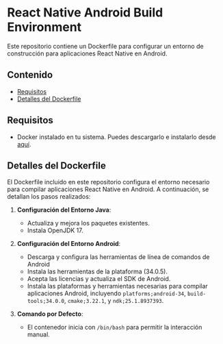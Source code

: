 # React Native Android Build Environment

Este repositorio contiene un Dockerfile para configurar un entorno de construcción para aplicaciones React Native en Android.

## Contenido

- [Requisitos](#requisitos)
- [Detalles del Dockerfile](#detalles-del-dockerfile)

## Requisitos

- Docker instalado en tu sistema. Puedes descargarlo e instalarlo desde [aquí](https://www.docker.com/products/docker-desktop).


## Detalles del Dockerfile

El Dockerfile incluido en este repositorio configura el entorno necesario para compilar aplicaciones React Native en Android. A continuación, se detallan los pasos realizados:

1. **Configuración del Entorno Java**:
    - Actualiza y mejora los paquetes existentes.
    - Instala OpenJDK 17.

2. **Configuración del Entorno Android**:
    - Descarga y configura las herramientas de línea de comandos de Android
    - Instala las herramientas de la plataforma (34.0.5).
    - Acepta las licencias y actualiza el SDK de Android.
    - Instala las plataformas y herramientas necesarias para compilar aplicaciones Android, incluyendo `platforms;android-34`, `build-tools;34.0.0`, `cmake;3.22.1`, y `ndk;25.1.8937393`.

3. **Comando por Defecto**:
    - El contenedor inicia con `/bin/bash` para permitir la interacción manual.

